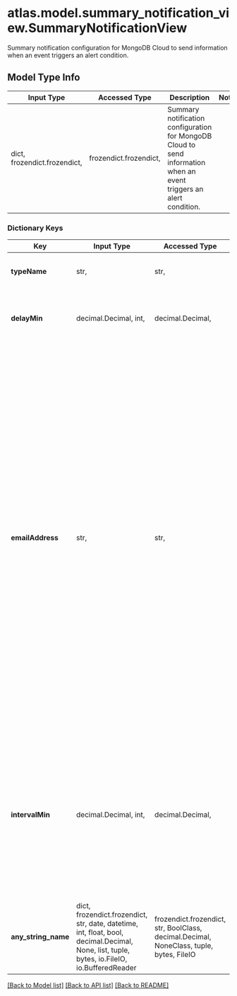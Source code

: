 # atlas.model.summary_notification_view.SummaryNotificationView

Summary notification configuration for MongoDB Cloud to send information when an event triggers an alert condition.

## Model Type Info
Input Type | Accessed Type | Description | Notes
------------ | ------------- | ------------- | -------------
dict, frozendict.frozendict,  | frozendict.frozendict,  | Summary notification configuration for MongoDB Cloud to send information when an event triggers an alert condition. | 

### Dictionary Keys
Key | Input Type | Accessed Type | Description | Notes
------------ | ------------- | ------------- | ------------- | -------------
**typeName** | str,  | str,  | Human-readable label that displays the alert notification type. | must be one of ["SUMMARY", ] 
**delayMin** | decimal.Decimal, int,  | decimal.Decimal,  | Number of minutes that MongoDB Cloud waits after detecting an alert condition before it sends out the first notification. | [optional] value must be a 32 bit integer
**emailAddress** | str,  | str,  | Email address to which MongoDB Cloud sends alert notifications. The resource requires this parameter when &#x60;\&quot;notifications.[n].typeName\&quot; : \&quot;EMAIL\&quot;&#x60;. You don’t need to set this value to send emails to individual or groups of MongoDB Cloud users including:  - specific MongoDB Cloud users (&#x60;\&quot;notifications.[n].typeName\&quot; : \&quot;USER\&quot;&#x60;) - MongoDB Cloud users with specific project roles (&#x60;\&quot;notifications.[n].typeName\&quot; : \&quot;GROUP\&quot;&#x60;) - MongoDB Cloud users with specific organization roles (&#x60;\&quot;notifications.[n].typeName\&quot; : \&quot;ORG\&quot;&#x60;) - MongoDB Cloud teams (&#x60;\&quot;notifications.[n].typeName\&quot; : \&quot;TEAM\&quot;&#x60;)  To send emails to one MongoDB Cloud user or grouping of users, set the **notifications.[n].emailEnabled** parameter. | [optional] 
**intervalMin** | decimal.Decimal, int,  | decimal.Decimal,  | Number of minutes to wait between successive notifications. MongoDB Cloud sends notifications until someone acknowledges the unacknowledged alert.  PagerDuty, VictorOps, and OpsGenie notifications don&#x27;t return this element. Configure and manage the notification interval within each of those services. | [optional] value must be a 32 bit integer
**any_string_name** | dict, frozendict.frozendict, str, date, datetime, int, float, bool, decimal.Decimal, None, list, tuple, bytes, io.FileIO, io.BufferedReader | frozendict.frozendict, str, BoolClass, decimal.Decimal, NoneClass, tuple, bytes, FileIO | any string name can be used but the value must be the correct type | [optional]

[[Back to Model list]](../../README.md#documentation-for-models) [[Back to API list]](../../README.md#documentation-for-api-endpoints) [[Back to README]](../../README.md)

